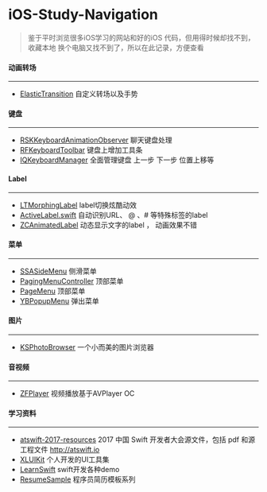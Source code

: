 # iOS-Study-Navigation


>鉴于平时浏览很多iOS学习的网站和好的iOS 代码，但用得时候却找不到，收藏本地 换个电脑又找不到了，所以在此记录，方便查看


#### 动画转场

***
- [ElasticTransition](https://github.com/lkzhao/ElasticTransition)  自定义转场以及手势


#### 键盘 

*** 
- [RSKKeyboardAnimationObserver](https://github.com/ruslanskorb/RSKKeyboardAnimationObserver) 聊天键盘处理
- [RFKeyboardToolbar](https://github.com/ruddfawcett/RFKeyboardToolbar) 键盘上增加工具条
- [IQKeyboardManager](https://github.com/hackiftekhar/IQKeyboardManager) 全面管理键盘 上一步 下一步 位置上移等


#### Label

*** 
- [LTMorphingLabel](https://github.com/lexrus/LTMorphingLabel) label切换炫酷动效
- [ActiveLabel.swift](https://github.com/optonaut/ActiveLabel.swift) 自动识别URL、 @ 、# 等特殊标签的label
- [ZCAnimatedLabel](https://github.com/overboming/ZCAnimatedLabel) 动态显示文字的label ， 动画效果不错



#### 菜单

*** 
- [SSASideMenu](https://github.com/SSA111/SSASideMenu) 侧滑菜单
- [PagingMenuController](https://github.com/kitasuke/PagingMenuController) 顶部菜单
- [PageMenu](https://github.com/PageMenu/PageMenu) 顶部菜单
- [YBPopupMenu](https://github.com/lyb5834/YBPopupMenu) 弹出菜单

#### 图片

*** 
- [KSPhotoBrowser](https://github.com/skx926/KSPhotoBrowser) 一个小而美的图片浏览器

#### 音视频 

***
- [ZFPlayer](https://github.com/renzifeng/ZFPlayer) 视频播放基于AVPlayer OC

#### 学习资料

*** 
- [atswift-2017-resources](https://github.com/atConf/atswift-2017-resources) 2017 中国 Swift 开发者大会源文件，包括 pdf 和源工程文件 http://atswift.io
- [XLUIKit](https://github.com/mengxianliang/XLUIKit) 个人开发的UI工具集
- [LearnSwift](https://github.com/cjiong/LearnSwift)  swift开发各种demo
- [ResumeSample](https://github.com/geekcompany/ResumeSample) 程序员简历模板系列

